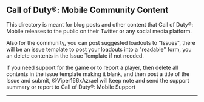 ## Call of Duty®: Mobile Community Content

This directory is meant for blog posts and other content that Call of Duty®: Mobile releases to the public on their Twitter or any social media platform.

Also for the community, you can post suggested loadouts to "Issues", there will be an issue template to post your loadouts into a "readable" form, you an delete contents in the Issue Template if not needed.

If you need support for the game or to report a player, then delete all contents in the issue template making it blank, and then post a title of the Issue and submit, @Viper166xAzrael will keep note and send the support summary or report to Call of Duty®: Mobile Support

---
